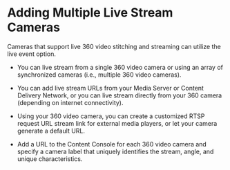 
# Adding Multiple Live Stream Cameras

Cameras that support live 360 video stitching and streaming can utilize the live event option.

* You can live stream from a single 360 video camera or using an array of synchronized cameras (i.e., multiple 360 video cameras).

* You can add live stream URLs from your Media Server or Content Delivery Network, or you can live stream directly from your 360 camera (depending on internet connectivity).

* Using your 360 video camera, you can create a customized RTSP request URL stream link for external media players, or let your camera generate a default URL.

* Add a URL to the Content Console for each 360 video camera and specify a camera label that uniquely identifies the stream, angle, and unique characteristics.
